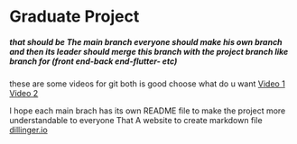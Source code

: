 # Graduate Project
##### that should be The main branch  everyone should make his own branch and then its leader should merge this branch with the project branch like branch for (front end-back end-flutter- etc)
these are some videos for git both is good choose what do u want
[Video 1](https://www.youtube.com/watch?v=RGOj5yH7evk&t=2462s)
[Video 2](https://www.youtube.com/watch?v=SWYqp7iY_Tc)

I hope each main brach has its own README file to make the project more understandable to everyone  That A website to create markdown file
[dillinger.io](https://dillinger.io/)
